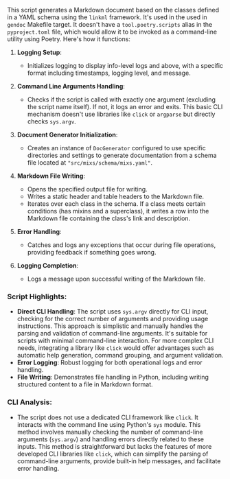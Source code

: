 This script generates a Markdown document based on the classes defined in a YAML schema using the `linkml` framework.
It's used in the used in `gendoc` Makefile target. It doesn't have a `tool.poetry.scripts` alias in the `pyproject.toml`
file, which would allow it to be invoked as a command-line utility using Poetry. Here's how it functions:

1. **Logging Setup**:
    - Initializes logging to display info-level logs and above, with a specific format including timestamps, logging
      level, and message.

2. **Command Line Arguments Handling**:
    - Checks if the script is called with exactly one argument (excluding the script name itself). If not, it logs an
      error and exits. This basic CLI mechanism doesn't use libraries like `click` or `argparse` but directly
      checks `sys.argv`.

3. **Document Generator Initialization**:
    - Creates an instance of `DocGenerator` configured to use specific directories and settings to generate
      documentation from a schema file located at `"src/mixs/schema/mixs.yaml"`.

4. **Markdown File Writing**:
    - Opens the specified output file for writing.
    - Writes a static header and table headers to the Markdown file.
    - Iterates over each class in the schema. If a class meets certain conditions (has mixins and a superclass), it
      writes a row into the Markdown file containing the class's link and description.

5. **Error Handling**:
    - Catches and logs any exceptions that occur during file operations, providing feedback if something goes wrong.

6. **Logging Completion**:
    - Logs a message upon successful writing of the Markdown file.

### Script Highlights:

- **Direct CLI Handling**: The script uses `sys.argv` directly for CLI input, checking for the correct number of
  arguments and providing usage instructions. This approach is simplistic and manually handles the parsing and
  validation of command-line arguments. It's suitable for scripts with minimal command-line interaction. For more
  complex CLI needs, integrating a library like `click` would offer advantages such as automatic help generation,
  command grouping, and argument validation.
- **Error Logging**: Robust logging for both operational logs and error handling.
- **File Writing**: Demonstrates file handling in Python, including writing structured content to a file in Markdown
  format.

### CLI Analysis:

- The script does not use a dedicated CLI framework like `click`. It interacts with the command line using
  Python's `sys` module. This method involves manually checking the number of command-line arguments (`sys.argv`) and
  handling errors directly related to these inputs. This method is straightforward but lacks the features of more
  developed CLI libraries like `click`, which can simplify the parsing of command-line arguments, provide built-in help
  messages, and facilitate error handling.
